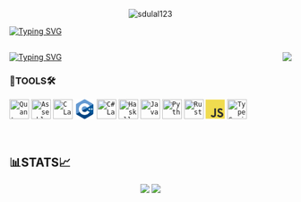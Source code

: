 <!-- Page Reloaded counter -->
<p title="pageReloaded" align="center"> 
  <img alt="sdulal123" src="https://komarev.com/ghpvc/?username=sdulal123&color=brightgreen&style=plastic&label=PAGE+RELOADED"/>
</p>

<!-- Title -->
[![Typing SVG](https://readme-typing-svg.demolab.com?font=Fira+Code&size=30&duration=2000&pause=1000&color=5DF7BD&center=true&vCenter=true&random=false&width=435&lines=Hello+and+welcome!!!+🙏🏻)](https://git.io/typing-svg)
##
<img align="right" src="https://github.com/sdulal123/sdulal123/assets/86375908/a4bfd187-404b-4088-9517-30a5363037dc"/>

[![Typing SVG](https://readme-typing-svg.demolab.com?font=Fira+Code&duration=5000&pause=1000&color=53D3F7&center=true&vCenter=true&random=false&width=435&lines=I+am+Sushil%2C+a+software+developer+👨🏻‍💻)](https://git.io/typing-svg)
 
  <!-- Sites to get logos: https://www.vectorlogo.zone or https://simpleicons.org/ -->
  ### 📐TOOLS🛠
  <div align="left">
    <code><img title="Quantum Computing" width="35" height="35" src="https://github.com/sdulal123/sdulal123/assets/170832348/52fe50d3-1eae-4789-aa18-acedea153b29"/></code>
    <code><img title="Assembly" width="35" height="35" src="https://github.com/sudulal123/sudulal123/assets/86375908/6ed576ac-2de7-4dec-81d8-710df51e2f88"></code>
    <code><img title="C Lang" width="35" height="35" src="https://www.vectorlogo.zone/logos/open-std_c/open-std_c-icon~alt2.svg"/></code>
    <code><img title="C++ Lang" width="35" height="35" src="https://raw.githubusercontent.com/devicons/devicon/master/icons/cplusplus/cplusplus-original.svg"></code>
    <code><img title="C# Lang" width="35" height="35" src="https://github.com/sdulal123/sdulal123/assets/170832348/45944828-9fc1-4dd2-93da-5b9f7dfdf5b9"></code>
    <code><img title="Haskell" width="35" height="35" src="https://www.vectorlogo.zone/logos/haskell/haskell-icon.svg"></code>
    <code><img title="Java" width="35" height="35" src="https://www.vectorlogo.zone/logos/java/java-icon.svg"></code>
    <code><img title="Python" width="35" height="35" src="https://www.vectorlogo.zone/logos/python/python-icon.svg"></code>
    <code><img title="Rust" width="35" height="35" src="https://github.com/sdulal123/sdulal123/assets/170832348/ebbd90a2-22cc-44dc-8a3f-51282ec0c130"></code>
    <code><img title="JavaScript" width="35" height="35" src="https://raw.githubusercontent.com/devicons/devicon/master/icons/javascript/javascript-original.svg"></code>
    <code><img title="TypeScript" width="35" height="35" src="https://www.vectorlogo.zone/logos/typescriptlang/typescriptlang-icon.svg"></code>
  </div>
</p>

&nbsp;

## 📊STATS📈
<div align="center">
  <img height="150em" src="https://github-readme-stats-eight-theta.vercel.app/api/top-langs/?username=sudulal123&layout=compact&langs_count=10&theme=merko">
  <img height="150em" src="https://github-readme-stats-eight-theta.vercel.app/api?username=sdulal123&show_icons=true&theme=tokyonight&include_all_commits=true&count_private=true">
</div>

## <br/>
<!-- This readme was created by Sushil Dulal - https://github.com/sdulal123 -->
